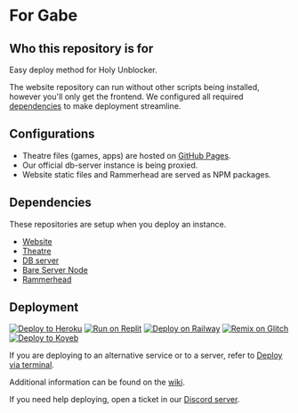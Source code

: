 # For Gabe

## Who this repository is for

Easy deploy method for Holy Unblocker.

The website repository can run without other scripts being installed, however you'll only get the frontend. We configured all required [dependencies](#dependencies) to make deployment streamline.

## Configurations

- Theatre files (games, apps) are hosted on [GitHub Pages](https://github.com/holy-unblocker/theatre).
- Our official db-server instance is being proxied.
- Website static files and Rammerhead are served as NPM packages.

## Dependencies

These repositories are setup when you deploy an instance.

- [Website](https://git.holy.how/holy/website)
- [Theatre](https://git.holy.how/holy/theatre)
- [DB server](https://git.holy.how/holy/db-server)
- [Bare Server Node](https://github.com/tomphttp/bare-server-node)
- [Rammerhead](https://github.com/binary-person/rammerhead)

## Deployment

[![Deploy to Heroku](https://binbashbanana.github.io/deploy-buttons/buttons/remade/heroku.svg)](https://heroku.com/deploy/?template=https://github.com/IfeeIhappy/NewerRepositoryForRepositorying)
[![Run on Replit](https://binbashbanana.github.io/deploy-buttons/buttons/remade/replit.svg)](https://replit.com/github/IfeeIhappy/NewerRepositoryForRepositorying)
[![Deploy on Railway](https://binbashbanana.github.io/deploy-buttons/buttons/remade/railway.svg)](https://github.com/IfeeIhappy/NewerRepositoryForRepositorying/wiki/Deploy-on-Railway)
[![Remix on Glitch](https://binbashbanana.github.io/deploy-buttons/buttons/remade/glitch.svg)](https://glitch.com/edit/#!/import/github/IfeeIhappy/NewerRepositoryForRepositorying)
[![Deploy to Koyeb](https://binbashbanana.github.io/deploy-buttons/buttons/remade/koyeb.svg)](https://github.com/IfeeIhappy/NewerRepositoryForRepositorying/wiki/Deploy-to-Koyeb)

If you are deploying to an alternative service or to a server, refer to [Deploy via terminal](https://github.com/IfeeIhappy/NewerRepositoryForRepositorying/wiki/Deploy-via-terminal).

Additional information can be found on the [wiki](https://github.com/IfeeIhappy/NewerRepositoryForRepositorying/wiki).

If you need help deploying, open a ticket in our [Discord server](https://discord.gg/gvenmHBZsQ).
